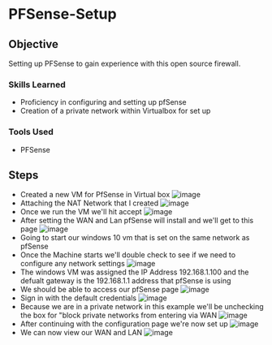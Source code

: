 # PFSense-Setup
## Objective
Setting up PFSense to gain experience with this open source firewall. 


### Skills Learned

- Proficiency in configuring and setting up pfSense
- Creation of a private network within Virtualbox for set up


### Tools Used
- PFSense

## Steps 
- Created a new VM for PfSense in Virtual box
  ![image](https://github.com/Brandencampos/PFSense-Setup/assets/62733055/aea95f83-8761-4150-be35-04dd5583d673)
- Attaching the NAT Network that I created 
![image](https://github.com/Brandencampos/PFSense-Setup/assets/62733055/f11aa554-c7be-4344-95e7-cc5caf0a603d)
- Once we run the VM we'll hit accept
  ![image](https://github.com/Brandencampos/PFSense-Setup/assets/62733055/091465ad-c0a6-49ab-b979-8d2b3c308eeb)
- After setting the WAN and Lan pfSense will install and we'll get to this page
  ![image](https://github.com/Brandencampos/PFSense-Setup/assets/62733055/8f7de0dd-62a1-4484-b90c-3ce9cfadf3c0)
- Going to start our windows 10 vm that is set on the same network as pfSense
- Once the Machine starts we'll double check to see if we need to configure any network settings
  ![image](https://github.com/Brandencampos/PFSense-Setup/assets/62733055/4046d58b-e970-46b6-89a9-2458e8ea7f81)
- The windows VM was assigned the IP Address 192.168.1.100 and the defualt gateway is the 192.168.1.1 address that pfSense is using
- We should be able to access our pfSense page
  ![image](https://github.com/Brandencampos/PFSense-Setup/assets/62733055/cca4ba11-d1c2-4eed-b4ad-773962296418)
- Sign in with the default credentials
  ![image](https://github.com/Brandencampos/PFSense-Setup/assets/62733055/40252eba-7da1-45e9-9be0-adbaf7c8c79c)
- Because we are in a private network in this example we'll be unchecking the box for "block private networks from entering via WAN
  ![image](https://github.com/Brandencampos/PFSense-Setup/assets/62733055/847da5da-2a6f-4386-8fc9-c0aab5f3fd21)
- After continuing with the configuration page we're now set up
![image](https://github.com/Brandencampos/PFSense-Setup/assets/62733055/ec503f44-5e24-426a-a8fd-42e7a12d7f61)
- We can now view our WAN and LAN
  ![image](https://github.com/Brandencampos/PFSense-Setup/assets/62733055/12eda71b-8b36-4771-94e7-f9e0ee02b4fc)
